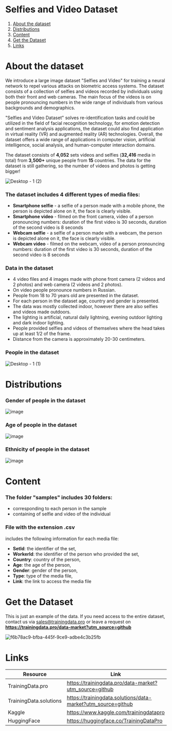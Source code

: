 # Selfies and Video Dataset
1. [ About the dataset ](#about)
2. [ Distributions ](#dist)
3. [ Content ](#cont)
4. [ Get the Dataset ](#getdat)
5. [ Links ](#link)

<a name="about"></a>
# About the dataset
We introduce a large image dataset "Selfies and Video" for training a neural network to repel various attacks on biometric access systems. The dataset consists of a collection of selfies and videos recorded by individuals using both their front and web cameras. The main focus of the videos is on people pronouncing numbers in the wide range of individuals from various backgrounds and demographics.

"Selfies and Video Dataset" solves re-identification tasks and could be utilized in the field of facial recognition technology, for emotion detection and sentiment analysis applications, the dataset could also find application in virtual reality (VR) and augmented reality (AR) technologies. Overall, the dataset offers a wide range of applications in computer vision, artificial intelligence, social analysis, and human-computer interaction domains.

The dataset consists of **4,052** sets videos and selfies (**32,416** media in total) from **3,500+** unique people from **15** countries. The data for the dataset is still gathering, so the number of videos and photos is getting bigger!

![Desktop - 1 (2)](https://github.com/trainingdata-pro/Selfies-and-video-dataset/assets/113421352/6214e108-ae19-465e-801d-e1e3e8598054)


### The dataset includes 4 different types of media files:
- **Smartphone selfie** - a selfie of a person made with a mobile phone, the person is depicted alone on it, the face is clearly visible.
- **Smartphone video** - filmed on the front camera, video of a person pronouncing numbers: duration of the first video is 30 seconds, duration of the second video is 8 seconds
- **Webcam selfie** - a selfie of a person made with a webcam, the person is depicted alone on it, the face is clearly visible.
- **Webcam video** - filmed on the webcam, video of a person pronouncing numbers: duration of the first video is 30 seconds, duration of the second video is 8 seconds

### Data in the dataset
- 4 video files and 4 images made with phone front camera (2 videos and 2 photos) and web camera (2 videos and 2 photos).
- On video people pronounce numbers in Russian.
- People from 18 to 70 years old are presented in the dataset.
- For each person in the dataset age, country and gender is presented.
- The data was mostly collected indoor, however there are also selfies and videos made outdoors.
- The lighting is artificial, natural daily lightning, evening outdoor lighting and dark indoor lighting.
- People provided selfies and videos of themselves where the head takes up at least 1/2 of the frame.
- Distance from the camera is approximately 20-30 centimeters.

### People in the dataset

![Desktop - 1 (1)](https://github.com/trainingdata-pro/Selfies-and-video-dataset/assets/113421352/677f4d14-8fca-40e9-b029-9cd7a42babc9)

<a name="dist"></a>

# Distributions

### Gender of people in the dataset

![image](https://github.com/trainingdata-pro/Selfies-and-video-dataset/assets/113421352/a8f82a30-f99e-4221-a50e-a8e7d0b7a392)


### Age of people in the dataset

![image](https://github.com/trainingdata-pro/Selfies-and-video-dataset/assets/113421352/a8a600ca-d74f-4db4-a6f4-92864c6ad257)

### Ethnicity of people in the dataset

![image](https://github.com/trainingdata-pro/Selfies-and-video-dataset/assets/113421352/8236b123-4b9a-4561-a299-167cd89ba585)

<a name="cont"></a>

# Content
### The folder **"samples"** includes 30 folders:
- corresponding to each person in the sample
- containing of selfie and video of the individual

### File with the extension .csv
includes the following information for each media file:
- **SetId**: the identifier of the set,
- **WorkerId**: the identifier of the person who provided the set,
- **Country**: country of the person,
- **Age**: the age of the person,
- **Gender**: gender of the person,
- **Type**: type of the media file,
- **Link**: the link to access the media file

<a name="getdat"></a>
# Get the Dataset
This is just an example of the data. If you need access to the entire dataset, contact us via [sales@trainingdata.pro](mailto:sales@trainingdata.pro) or leave a request on **https://trainingdata.pro/data-market?utm_source=github**

![f6b78ac9-bfba-445f-9ce9-adbe4c3b25fb](https://github.com/trainingdata-pro/Selfies-and-video-dataset/assets/113421352/a9447796-6b75-4f84-9f0d-0c782978cbc3)

<a name="link"></a>
# Links
| Resource | Link |
| --- | --- |
| TrainingData.pro | https://trainingdata.pro/data-market?utm_source=github |
| TrainingData.solutions | https://trainingdata.solutions/data-market?utm_source=github |
| Kaggle | https://www.kaggle.com/trainingdatapro |
| HuggingFace | https://huggingface.co/TrainingDataPro |

